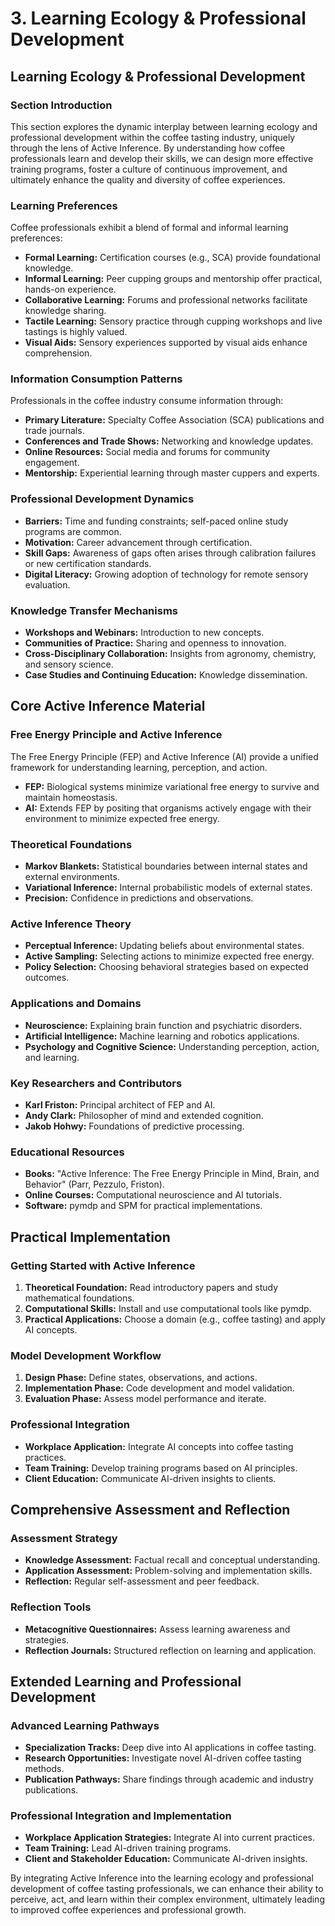 # 3. Learning Ecology & Professional Development

## Learning Ecology & Professional Development

### Section Introduction

This section explores the dynamic interplay between learning ecology and professional development within the coffee tasting industry, uniquely through the lens of Active Inference. By understanding how coffee professionals learn and develop their skills, we can design more effective training programs, foster a culture of continuous improvement, and ultimately enhance the quality and diversity of coffee experiences.

### Learning Preferences

Coffee professionals exhibit a blend of formal and informal learning preferences:

- **Formal Learning:** Certification courses (e.g., SCA) provide foundational knowledge.
- **Informal Learning:** Peer cupping groups and mentorship offer practical, hands-on experience.
- **Collaborative Learning:** Forums and professional networks facilitate knowledge sharing.
- **Tactile Learning:** Sensory practice through cupping workshops and live tastings is highly valued.
- **Visual Aids:** Sensory experiences supported by visual aids enhance comprehension.

### Information Consumption Patterns

Professionals in the coffee industry consume information through:

- **Primary Literature:** Specialty Coffee Association (SCA) publications and trade journals.
- **Conferences and Trade Shows:** Networking and knowledge updates.
- **Online Resources:** Social media and forums for community engagement.
- **Mentorship:** Experiential learning through master cuppers and experts.

### Professional Development Dynamics

- **Barriers:** Time and funding constraints; self-paced online study programs are common.
- **Motivation:** Career advancement through certification.
- **Skill Gaps:** Awareness of gaps often arises through calibration failures or new certification standards.
- **Digital Literacy:** Growing adoption of technology for remote sensory evaluation.

### Knowledge Transfer Mechanisms

- **Workshops and Webinars:** Introduction to new concepts.
- **Communities of Practice:** Sharing and openness to innovation.
- **Cross-Disciplinary Collaboration:** Insights from agronomy, chemistry, and sensory science.
- **Case Studies and Continuing Education:** Knowledge dissemination.

## Core Active Inference Material

### Free Energy Principle and Active Inference

The Free Energy Principle (FEP) and Active Inference (AI) provide a unified framework for understanding learning, perception, and action. 

- **FEP:** Biological systems minimize variational free energy to survive and maintain homeostasis.
- **AI:** Extends FEP by positing that organisms actively engage with their environment to minimize expected free energy.

### Theoretical Foundations

- **Markov Blankets:** Statistical boundaries between internal states and external environments.
- **Variational Inference:** Internal probabilistic models of external states.
- **Precision:** Confidence in predictions and observations.

### Active Inference Theory

- **Perceptual Inference:** Updating beliefs about environmental states.
- **Active Sampling:** Selecting actions to minimize expected free energy.
- **Policy Selection:** Choosing behavioral strategies based on expected outcomes.

### Applications and Domains

- **Neuroscience:** Explaining brain function and psychiatric disorders.
- **Artificial Intelligence:** Machine learning and robotics applications.
- **Psychology and Cognitive Science:** Understanding perception, action, and learning.

### Key Researchers and Contributors

- **Karl Friston:** Principal architect of FEP and AI.
- **Andy Clark:** Philosopher of mind and extended cognition.
- **Jakob Hohwy:** Foundations of predictive processing.

### Educational Resources

- **Books:** "Active Inference: The Free Energy Principle in Mind, Brain, and Behavior" (Parr, Pezzulo, Friston).
- **Online Courses:** Computational neuroscience and AI tutorials.
- **Software:** pymdp and SPM for practical implementations.

## Practical Implementation

### Getting Started with Active Inference

1. **Theoretical Foundation:** Read introductory papers and study mathematical foundations.
2. **Computational Skills:** Install and use computational tools like pymdp.
3. **Practical Applications:** Choose a domain (e.g., coffee tasting) and apply AI concepts.

### Model Development Workflow

1. **Design Phase:** Define states, observations, and actions.
2. **Implementation Phase:** Code development and model validation.
3. **Evaluation Phase:** Assess model performance and iterate.

### Professional Integration

- **Workplace Application:** Integrate AI concepts into coffee tasting practices.
- **Team Training:** Develop training programs based on AI principles.
- **Client Education:** Communicate AI-driven insights to clients.

## Comprehensive Assessment and Reflection

### Assessment Strategy

- **Knowledge Assessment:** Factual recall and conceptual understanding.
- **Application Assessment:** Problem-solving and implementation skills.
- **Reflection:** Regular self-assessment and peer feedback.

### Reflection Tools

- **Metacognitive Questionnaires:** Assess learning awareness and strategies.
- **Reflection Journals:** Structured reflection on learning and application.

## Extended Learning and Professional Development

### Advanced Learning Pathways

- **Specialization Tracks:** Deep dive into AI applications in coffee tasting.
- **Research Opportunities:** Investigate novel AI-driven coffee tasting methods.
- **Publication Pathways:** Share findings through academic and industry publications.

### Professional Integration and Implementation

- **Workplace Application Strategies:** Integrate AI into current practices.
- **Team Training:** Lead AI-driven training programs.
- **Client and Stakeholder Education:** Communicate AI-driven insights.

By integrating Active Inference into the learning ecology and professional development of coffee tasting professionals, we can enhance their ability to perceive, act, and learn within their complex environment, ultimately leading to improved coffee experiences and professional growth.
